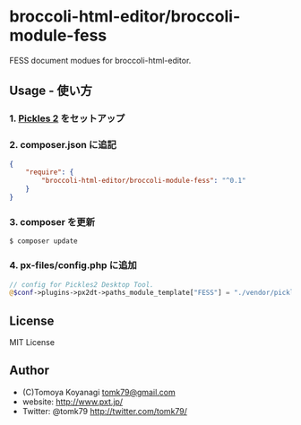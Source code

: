 broccoli-html-editor/broccoli-module-fess
=========

FESS document modues for broccoli-html-editor.


## Usage - 使い方

### 1. [Pickles 2](http://pickles2.pxt.jp/) をセットアップ

### 2. composer.json に追記

```json
{
    "require": {
        "broccoli-html-editor/broccoli-module-fess": "^0.1"
    }
}
```

### 3. composer を更新

```
$ composer update
```

### 4. px-files/config.php に追加

```php
// config for Pickles2 Desktop Tool.
@$conf->plugins->px2dt->paths_module_template["FESS"] = "./vendor/pickles2/broccoli-module-fess/modules/";
```


## License

MIT License


## Author

- (C)Tomoya Koyanagi <tomk79@gmail.com>
- website: <http://www.pxt.jp/>
- Twitter: @tomk79 <http://twitter.com/tomk79/>
